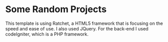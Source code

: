 # Some Random Projects

This template is using Ratchet, a HTML5 framework that is focusing on the speed and ease of use. I also used JQuery.
For the back-end I used codeIgniter, which is a PHP framework.
